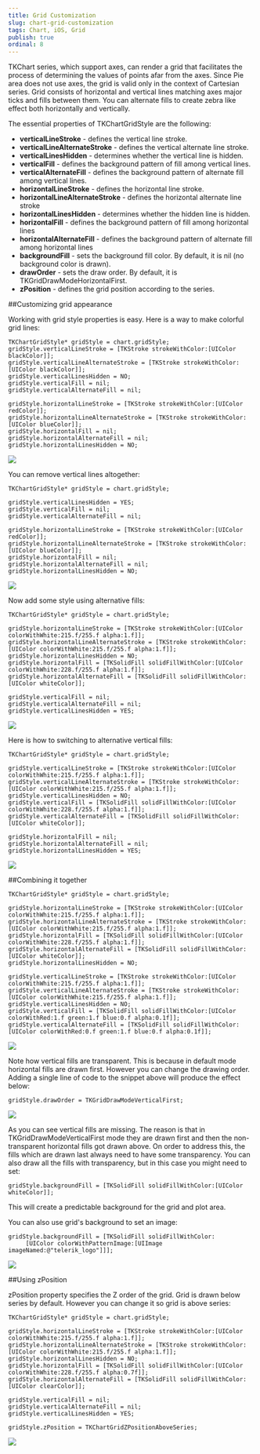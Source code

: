 ```yaml
---
title: Grid Customization
slug: chart-grid-customization
tags: Chart, iOS, Grid
publish: true
ordinal: 8
---
```


TKChart series, which support axes, can render a grid that facilitates the process of determining the values of points afar from the axes. Since Pie area does not use axes, the grid is valid only in the context of Cartesian series. Grid consists of horizontal and vertical lines matching axes major ticks and fills between them. You can alternate fills to create zebra like effect both horizontally and vertically.

The essential properties of TKChartGridStyle are the following:

- **verticalLineStroke** - defines the vertical line stroke.
- **verticalLineAlternateStroke** - defines the vertical alternate line stroke.
- **verticalLinesHidden** - determines whether the vertical line is hidden.
- **verticalFill** - defines the background pattern of fill among vertical lines.
- **verticalAlternateFill** - defines the background pattern of alternate fill among vertical lines.
- **horizontalLineStroke** - defines the horizontal line stroke.
- **horizontalLineAlternateStroke** - defines the horizontal alternate line stroke
- **horizontalLinesHidden** - determines whether the hidden line is hidden.
- **horizontalFill** - defines the background pattern of fill among horizontal lines
- **horizontalAlternateFill** - defines the background pattern of alternate fill among horizontal lines
- **backgroundFill** - sets the background fill color. By default, it is nil (no background color is drawn).
- **drawOrder** - sets the draw order. By default, it is TKGridDrawModeHorizontalFirst.
- **zPosition** - defines the grid position according to the series.

##Customizing grid appearance

Working with grid style properties is easy. Here is a way to make colorful grid lines:

    TKChartGridStyle* gridStyle = chart.gridStyle;
    gridStyle.verticalLineStroke = [TKStroke strokeWithColor:[UIColor blackColor]];
    gridStyle.verticalLineAlternateStroke = [TKStroke strokeWithColor:[UIColor blackColor]];
    gridStyle.verticalLinesHidden = NO;
    gridStyle.verticalFill = nil;
    gridStyle.verticalAlternateFill = nil;

    gridStyle.horizontalLineStroke = [TKStroke strokeWithColor:[UIColor redColor]];
    gridStyle.horizontalLineAlternateStroke = [TKStroke strokeWithColor:[UIColor blueColor]];
    gridStyle.horizontalFill = nil;
    gridStyle.horizontalAlternateFill = nil;
    gridStyle.horizontalLinesHidden = NO;

<img src="../images/chart-grid-customization001.png"/>

You can remove vertical lines altogether:

    TKChartGridStyle* gridStyle = chart.gridStyle;
    
    gridStyle.verticalLinesHidden = YES;
    gridStyle.verticalFill = nil;
    gridStyle.verticalAlternateFill = nil;

    gridStyle.horizontalLineStroke = [TKStroke strokeWithColor:[UIColor redColor]];
    gridStyle.horizontalLineAlternateStroke = [TKStroke strokeWithColor:[UIColor blueColor]];
    gridStyle.horizontalFill = nil;
    gridStyle.horizontalAlternateFill = nil;
    gridStyle.horizontalLinesHidden = NO;
    
<img src="../images/chart-grid-customization002.png"/>

Now add some style using alternative fills:

    TKChartGridStyle* gridStyle = chart.gridStyle;
    
    gridStyle.horizontalLineStroke = [TKStroke strokeWithColor:[UIColor colorWithWhite:215.f/255.f alpha:1.f]];
    gridStyle.horizontalLineAlternateStroke = [TKStroke strokeWithColor:[UIColor colorWithWhite:215.f/255.f alpha:1.f]];
    gridStyle.horizontalLinesHidden = NO;
    gridStyle.horizontalFill = [TKSolidFill solidFillWithColor:[UIColor colorWithWhite:228.f/255.f alpha:1.f]];
    gridStyle.horizontalAlternateFill = [TKSolidFill solidFillWithColor:[UIColor whiteColor]];
    
    gridStyle.verticalFill = nil;
    gridStyle.verticalAlternateFill = nil;
    gridStyle.verticalLinesHidden = YES;

<img src="../images/chart-grid-customization003.png"/>
    
Here is how to switching to alternative vertical fills:

    TKChartGridStyle* gridStyle = chart.gridStyle;
    
    gridStyle.verticalLineStroke = [TKStroke strokeWithColor:[UIColor colorWithWhite:215.f/255.f alpha:1.f]];
    gridStyle.verticalLineAlternateStroke = [TKStroke strokeWithColor:[UIColor colorWithWhite:215.f/255.f alpha:1.f]];
    gridStyle.verticalLinesHidden = NO;
    gridStyle.verticalFill = [TKSolidFill solidFillWithColor:[UIColor colorWithWhite:228.f/255.f alpha:1.f]];
    gridStyle.verticalAlternateFill = [TKSolidFill solidFillWithColor:[UIColor whiteColor]];
    
    gridStyle.horizontalFill = nil;
    gridStyle.horizontalAlternateFill = nil;
    gridStyle.horizontalLinesHidden = YES;
    
<img src="../images/chart-grid-customization004.png"/>

##Combining it together

    TKChartGridStyle* gridStyle = chart.gridStyle;
    
    gridStyle.horizontalLineStroke = [TKStroke strokeWithColor:[UIColor colorWithWhite:215.f/255.f alpha:1.f]];
    gridStyle.horizontalLineAlternateStroke = [TKStroke strokeWithColor:[UIColor colorWithWhite:215.f/255.f alpha:1.f]];
    gridStyle.horizontalFill = [TKSolidFill solidFillWithColor:[UIColor colorWithWhite:228.f/255.f alpha:1.f]];
    gridStyle.horizontalAlternateFill = [TKSolidFill solidFillWithColor:[UIColor whiteColor]];
    gridStyle.horizontalLinesHidden = NO;
    
    gridStyle.verticalLineStroke = [TKStroke strokeWithColor:[UIColor colorWithWhite:215.f/255.f alpha:1.f]];
    gridStyle.verticalLineAlternateStroke = [TKStroke strokeWithColor:[UIColor colorWithWhite:215.f/255.f alpha:1.f]];
    gridStyle.verticalLinesHidden = NO;
    gridStyle.verticalFill = [TKSolidFill solidFillWithColor:[UIColor colorWithRed:1.f green:1.f blue:0.f alpha:0.1f]];
    gridStyle.verticalAlternateFill = [TKSolidFill solidFillWithColor:[UIColor colorWithRed:0.f green:1.f blue:0.f alpha:0.1f]];
    
<img src="../images/chart-grid-customization005.png"/>

Note how vertical fills are transparent. This is because in default mode horizontal fills are drawn first. However you can change the drawing order. Adding a single line of code to the snippet above will produce the effect below:

    gridStyle.drawOrder = TKGridDrawModeVerticalFirst;
 
<img src="../images/chart-grid-customization006.png"/>

As you can see vertical fills are missing. The reason is that in TKGridDrawModeVerticalFirst mode they are drawn first and then the non-transparent horizontal fills got drawn above. On order to address this, the fills which are drawn last always need to have some transparency. You can also draw all the fills with transparency, but in this case you might need to set:

    gridStyle.backgroundFill = [TKSolidFill solidFillWithColor:[UIColor whiteColor]];
    
This will create a predictable background for the grid and plot area.

You can also use grid's background to set an image:

    gridStyle.backgroundFill = [TKSolidFill solidFillWithColor:
         [UIColor colorWithPatternImage:[UIImage imageNamed:@"telerik_logo"]]];

<img src="../images/chart-grid-customization007.png"/>

##Using zPosition

zPosition property specifies the Z order of the grid. Grid is drawn below series by default. However you can change it so grid is above series:

    TKChartGridStyle* gridStyle = chart.gridStyle;
    
    gridStyle.horizontalLineStroke = [TKStroke strokeWithColor:[UIColor colorWithWhite:215.f/255.f alpha:1.f]];
    gridStyle.horizontalLineAlternateStroke = [TKStroke strokeWithColor:[UIColor colorWithWhite:215.f/255.f alpha:1.f]];
    gridStyle.horizontalLinesHidden = NO;
    gridStyle.horizontalFill = [TKSolidFill solidFillWithColor:[UIColor colorWithWhite:228.f/255.f alpha:0.7f]];
    gridStyle.horizontalAlternateFill = [TKSolidFill solidFillWithColor:[UIColor clearColor]];
    
    gridStyle.verticalFill = nil;
    gridStyle.verticalAlternateFill = nil;
    gridStyle.verticalLinesHidden = YES;
    
    gridStyle.zPosition = TKChartGridZPositionAboveSeries;
    
<img src="../images/chart-grid-customization008.png"/>
